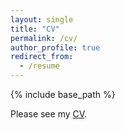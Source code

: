 ```yaml
---
layout: single
title: "CV"
permalink: /cv/
author_profile: true
redirect_from:
  - /resume
---
```


{% include base_path %}

Please see my [CV](https://drive.google.com/file/d/15qV7ycu6JR2Rif8RpftKA0-F9mBZLMr0/view?usp=sharing).


